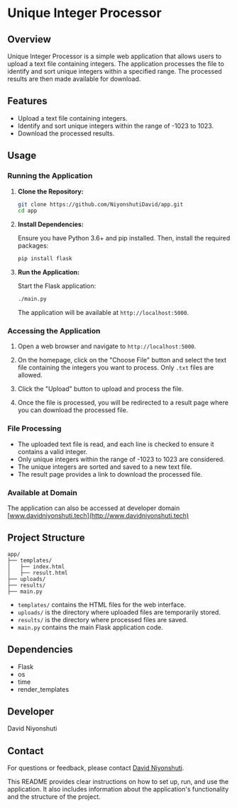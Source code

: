 # Unique Integer Processor

## Overview

Unique Integer Processor is a simple web application that allows users to upload a text file containing integers. The application processes the file to identify and sort unique integers within a specified range. The processed results are then made available for download.

## Features

- Upload a text file containing integers.
- Identify and sort unique integers within the range of -1023 to 1023.
- Download the processed results.

## Usage

### Running the Application

1. **Clone the Repository:**

   ```bash
   git clone https://github.com/NiyonshutiDavid/app.git
   cd app
   ```

2. **Install Dependencies:**

   Ensure you have Python 3.6+ and pip installed. Then, install the required packages:

   ```bash
   pip install flask
   ```

3. **Run the Application:**

   Start the Flask application:

   ```bash
   ./main.py
   ```

   The application will be available at `http://localhost:5000`.

### Accessing the Application

1. Open a web browser and navigate to `http://localhost:5000`.

2. On the homepage, click on the "Choose File" button and select the text file containing the integers you want to process. Only `.txt` files are allowed.

3. Click the "Upload" button to upload and process the file.

4. Once the file is processed, you will be redirected to a result page where you can download the processed file.

### File Processing

- The uploaded text file is read, and each line is checked to ensure it contains a valid integer.
- Only unique integers within the range of -1023 to 1023 are considered.
- The unique integers are sorted and saved to a new text file.
- The result page provides a link to download the processed file.

### Available at Domain

The application can also be accessed at developer domain [www.davidniyonshuti.tech](http://www.davidniyonshuti.tech)

## Project Structure

```
app/
├── templates/
│   ├── index.html
│   ├── result.html
├── uploads/
├── results/
├── main.py
```

- `templates/` contains the HTML files for the web interface.
- `uploads/` is the directory where uploaded files are temporarily stored.
- `results/` is the directory where processed files are saved.
- `main.py` contains the main Flask application code.

## Dependencies

- Flask
- os
- time
- render_templates

## Developer

David Niyonshuti


## Contact

For questions or feedback, please contact [David Niyonshuti](mailto:d.niyonshut@alustudent.com).

This README provides clear instructions on how to set up, run, and use the application. It also includes information about the application's functionality and the structure of the project.
